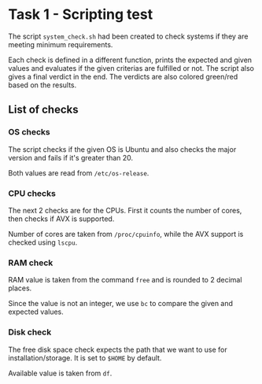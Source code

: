 # Task 1 - Scripting test

The script `system_check.sh` had been created to check systems if they are meeting minimum requirements.

Each check is defined in a different function, prints the expected and given values and evaluates if the given criterias are fulfilled or not. The script also gives a final verdict in the end. The verdicts are also colored green/red based on the results.

## List of checks

### OS checks
The script checks if the given OS is Ubuntu and also checks the major version and fails if it's greater than 20.

Both values are read from `/etc/os-release`.

### CPU checks
The next 2 checks are for the CPUs. First it counts the number of cores, then checks if AVX is supported.

Number of cores are taken from `/proc/cpuinfo`, while the AVX support is checked using `lscpu`.

### RAM check
RAM value is taken from the command `free` and is rounded to 2 decimal places.

Since the value is not an integer, we use `bc` to compare the given and expected values.


### Disk check
The free disk space check expects the path that we want to use for installation/storage. It is set to `$HOME` by default.

Available value is taken from `df`.